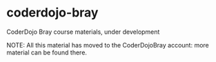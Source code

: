 coderdojo-bray
==============

CoderDojo Bray course materials, under development

NOTE: All this material has moved to the CoderDojoBray account: more material can be found there.

